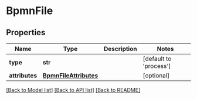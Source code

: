 # BpmnFile

## Properties
Name | Type | Description | Notes
------------ | ------------- | ------------- | -------------
**type** | **str** |  | [default to 'process']
**attributes** | [**BpmnFileAttributes**](BpmnFileAttributes.md) |  | [optional] 

[[Back to Model list]](../README.md#documentation-for-models) [[Back to API list]](../README.md#documentation-for-api-endpoints) [[Back to README]](../README.md)


